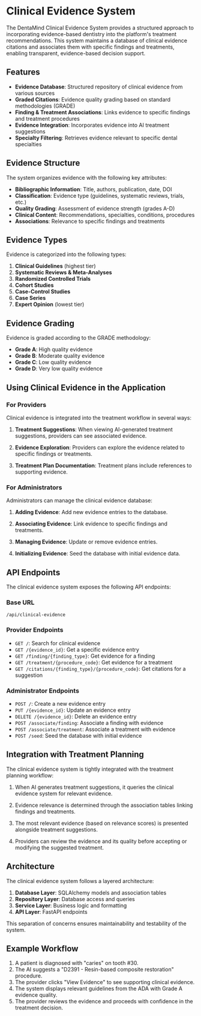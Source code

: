 # Clinical Evidence System

The DentaMind Clinical Evidence System provides a structured approach to incorporating evidence-based dentistry into the platform's treatment recommendations. This system maintains a database of clinical evidence citations and associates them with specific findings and treatments, enabling transparent, evidence-based decision support.

## Features

- **Evidence Database**: Structured repository of clinical evidence from various sources
- **Graded Citations**: Evidence quality grading based on standard methodologies (GRADE)
- **Finding & Treatment Associations**: Links evidence to specific findings and treatment procedures
- **Evidence Integration**: Incorporates evidence into AI treatment suggestions
- **Specialty Filtering**: Retrieves evidence relevant to specific dental specialties

## Evidence Structure

The system organizes evidence with the following key attributes:

- **Bibliographic Information**: Title, authors, publication, date, DOI
- **Classification**: Evidence type (guidelines, systematic reviews, trials, etc.)
- **Quality Grading**: Assessment of evidence strength (grades A-D)
- **Clinical Content**: Recommendations, specialties, conditions, procedures
- **Associations**: Relevance to specific findings and treatments

## Evidence Types

Evidence is categorized into the following types:

1. **Clinical Guidelines** (highest tier)
2. **Systematic Reviews & Meta-Analyses**
3. **Randomized Controlled Trials**
4. **Cohort Studies**
5. **Case-Control Studies**
6. **Case Series**
7. **Expert Opinion** (lowest tier)

## Evidence Grading

Evidence is graded according to the GRADE methodology:

- **Grade A**: High quality evidence
- **Grade B**: Moderate quality evidence
- **Grade C**: Low quality evidence
- **Grade D**: Very low quality evidence

## Using Clinical Evidence in the Application

### For Providers

Clinical evidence is integrated into the treatment workflow in several ways:

1. **Treatment Suggestions**: When viewing AI-generated treatment suggestions, providers can see associated evidence.

2. **Evidence Exploration**: Providers can explore the evidence related to specific findings or treatments.

3. **Treatment Plan Documentation**: Treatment plans include references to supporting evidence.

### For Administrators

Administrators can manage the clinical evidence database:

1. **Adding Evidence**: Add new evidence entries to the database.

2. **Associating Evidence**: Link evidence to specific findings and treatments.

3. **Managing Evidence**: Update or remove evidence entries.

4. **Initializing Evidence**: Seed the database with initial evidence data.

## API Endpoints

The clinical evidence system exposes the following API endpoints:

### Base URL

```
/api/clinical-evidence
```

### Provider Endpoints

- `GET /`: Search for clinical evidence
- `GET /{evidence_id}`: Get a specific evidence entry
- `GET /finding/{finding_type}`: Get evidence for a finding
- `GET /treatment/{procedure_code}`: Get evidence for a treatment
- `GET /citations/{finding_type}/{procedure_code}`: Get citations for a suggestion

### Administrator Endpoints

- `POST /`: Create a new evidence entry
- `PUT /{evidence_id}`: Update an evidence entry
- `DELETE /{evidence_id}`: Delete an evidence entry
- `POST /associate/finding`: Associate a finding with evidence
- `POST /associate/treatment`: Associate a treatment with evidence
- `POST /seed`: Seed the database with initial evidence

## Integration with Treatment Planning

The clinical evidence system is tightly integrated with the treatment planning workflow:

1. When AI generates treatment suggestions, it queries the clinical evidence system for relevant evidence.

2. Evidence relevance is determined through the association tables linking findings and treatments.

3. The most relevant evidence (based on relevance scores) is presented alongside treatment suggestions.

4. Providers can review the evidence and its quality before accepting or modifying the suggested treatment.

## Architecture

The clinical evidence system follows a layered architecture:

1. **Database Layer**: SQLAlchemy models and association tables
2. **Repository Layer**: Database access and queries
3. **Service Layer**: Business logic and formatting
4. **API Layer**: FastAPI endpoints

This separation of concerns ensures maintainability and testability of the system.

## Example Workflow

1. A patient is diagnosed with "caries" on tooth #30.
2. The AI suggests a "D2391 - Resin-based composite restoration" procedure.
3. The provider clicks "View Evidence" to see supporting clinical evidence.
4. The system displays relevant guidelines from the ADA with Grade A evidence quality.
5. The provider reviews the evidence and proceeds with confidence in the treatment decision. 